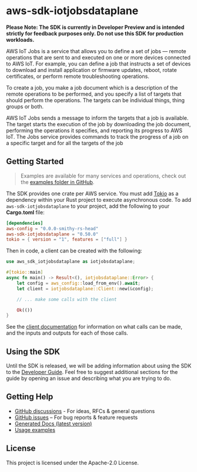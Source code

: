 # aws-sdk-iotjobsdataplane

**Please Note: The SDK is currently in Developer Preview and is intended strictly for
feedback purposes only. Do not use this SDK for production workloads.**

AWS IoT Jobs is a service that allows you to define a set of jobs — remote operations that are sent to and executed on one or more devices connected to AWS IoT. For example, you can define a job that instructs a set of devices to download and install application or firmware updates, reboot, rotate certificates, or perform remote troubleshooting operations.

To create a job, you make a job document which is a description of the remote operations to be performed, and you specify a list of targets that should perform the operations. The targets can be individual things, thing groups or both.

AWS IoT Jobs sends a message to inform the targets that a job is available. The target starts the execution of the job by downloading the job document, performing the operations it specifies, and reporting its progress to AWS IoT. The Jobs service provides commands to track the progress of a job on a specific target and for all the targets of the job

## Getting Started

> Examples are available for many services and operations, check out the
> [examples folder in GitHub](https://github.com/awslabs/aws-sdk-rust/tree/main/examples).

The SDK provides one crate per AWS service. You must add [Tokio](https://crates.io/crates/tokio)
as a dependency within your Rust project to execute asynchronous code. To add `aws-sdk-iotjobsdataplane` to
your project, add the following to your **Cargo.toml** file:

```toml
[dependencies]
aws-config = "0.0.0-smithy-rs-head"
aws-sdk-iotjobsdataplane = "0.50.0"
tokio = { version = "1", features = ["full"] }
```

Then in code, a client can be created with the following:

```rust
use aws_sdk_iotjobsdataplane as iotjobsdataplane;

#[tokio::main]
async fn main() -> Result<(), iotjobsdataplane::Error> {
    let config = aws_config::load_from_env().await;
    let client = iotjobsdataplane::Client::new(&config);

    // ... make some calls with the client

    Ok(())
}
```

See the [client documentation](https://docs.rs/aws-sdk-iotjobsdataplane/latest/aws_sdk_iotjobsdataplane/client/struct.Client.html)
for information on what calls can be made, and the inputs and outputs for each of those calls.

## Using the SDK

Until the SDK is released, we will be adding information about using the SDK to the
[Developer Guide](https://docs.aws.amazon.com/sdk-for-rust/latest/dg/welcome.html). Feel free to suggest
additional sections for the guide by opening an issue and describing what you are trying to do.

## Getting Help

* [GitHub discussions](https://github.com/awslabs/aws-sdk-rust/discussions) - For ideas, RFCs & general questions
* [GitHub issues](https://github.com/awslabs/aws-sdk-rust/issues/new/choose) – For bug reports & feature requests
* [Generated Docs (latest version)](https://awslabs.github.io/aws-sdk-rust/)
* [Usage examples](https://github.com/awslabs/aws-sdk-rust/tree/main/examples)

## License

This project is licensed under the Apache-2.0 License.

